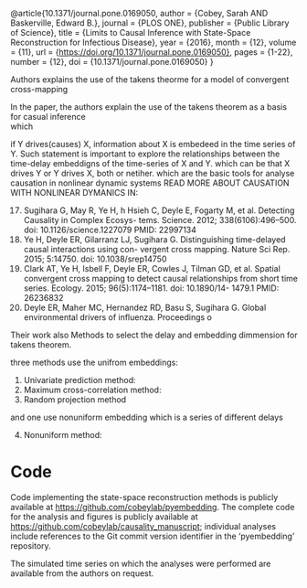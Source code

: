 @article{10.1371/journal.pone.0169050,
    author = {Cobey, Sarah AND Baskerville, Edward B.},
    journal = {PLOS ONE},
    publisher = {Public Library of Science},
    title = {Limits to Causal Inference with State-Space Reconstruction for Infectious Disease},
    year = {2016},
    month = {12},
    volume = {11},
    url = {https://doi.org/10.1371/journal.pone.0169050},
    pages = {1-22},
    number = {12},
    doi = {10.1371/journal.pone.0169050}
}



Authors explains the use of the takens theorme
for a model of convergent cross-mapping

In the paper, the authors explain the use of the takens theorem as
a basis for casual inference  
which

if Y drives(causes) X, information about X is embedeed in the  time series of Y.
Such statement is important to explore the relationships
between the time-delay embeddigns  of the time-series of X and Y.
which can be
that X drives Y  or Y drives X, both or netiher. which are the basic tools
for analyse causation in  nonlinear dynamic systems
READ MORE ABOUT CAUSATION WITH NONLINEAR DYMANICS IN:


17. Sugihara G, May R, Ye H, h Hsieh C, Deyle E, Fogarty M, et al. Detecting Causality in Complex Ecosys-
tems. Science. 2012; 338(6106):496–500. doi: 10.1126/science.1227079 PMID: 22997134
18. Ye H, Deyle ER, Gilarranz LJ, Sugihara G. Distinguishing time-delayed causal interactions using con-
vergent cross mapping. Nature Sci Rep. 2015; 5:14750. doi: 10.1038/srep14750
19. Clark AT, Ye H, Isbell F, Deyle ER, Cowles J, Tilman GD, et al. Spatial convergent cross mapping to
detect causal relationships from short time series. Ecology. 2015; 96(5):1174–1181. doi: 10.1890/14-
1479.1 PMID: 26236832
20. Deyle ER, Maher MC, Hernandez RD, Basu S, Sugihara G. Global environmental drivers of influenza.
Proceedings o



Their work also Methods to select the delay and embedding dimmension
for takens theorem.



three methods use the unifrom embeddings:

1. Univariate prediction method:
2. Maximum cross-correlation method:
3. Random projection method



and one use nonuniform embedding which is a series  of different
 delays  

 4. Nonuniform method:

 



# Code
Code implementing the state-space reconstruction methods is publicly
available at https://github.com/cobeylab/pyembedding. The complete code for
the analysis and figures is publicly available at https://github.com/cobeylab/causality_manuscript; individual analyses include
references to the Git commit version identifier in the ‘pyembedding’ repository.

The simulated time series on which the analyses were performed are available
from the authors on request.
